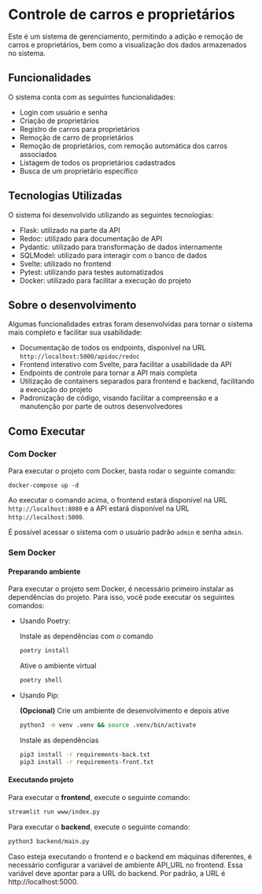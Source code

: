 # Controle de carros e proprietários

Este é um sistema de gerenciamento, permitindo a adição e remoção de carros e proprietários, bem como a visualização dos dados armazenados no sistema.

## Funcionalidades

O sistema conta com as seguintes funcionalidades:

- Login com usuário e senha
- Criação de proprietários
- Registro de carros para proprietários
- Remoção de carro de proprietários
- Remoção de proprietários, com remoção automática dos carros associados
- Listagem de todos os proprietários cadastrados
- Busca de um proprietário específico

## Tecnologias Utilizadas

O sistema foi desenvolvido utilizando as seguintes tecnologias:

- Flask: utilizado na parte da API
- Redoc: utilizado para documentação de API
- Pydantic: utilizado para transformação de dados internamente
- SQLModel: utilizado para interagir com o banco de dados
- Svelte: utilizado no frontend
- Pytest: utilizando para testes automatizados
- Docker: utilizado para facilitar a execução do projeto

## Sobre o desenvolvimento

Algumas funcionalidades extras foram desenvolvidas para tornar o sistema mais completo e facilitar sua usabilidade:

- Documentação de todos os endpoints, disponível na URL `http://localhost:5000/apidoc/redoc`
- Frontend interativo com Svelte, para facilitar a usabilidade da API
- Endpoints de controle para tornar a API mais completa
- Utilização de containers separados para frontend e backend, facilitando a execução do projeto
- Padronização de código, visando facilitar a compreensão e a manutenção por parte de outros desenvolvedores

## Como Executar

### Com Docker

Para executar o projeto com Docker, basta rodar o seguinte comando:

```
docker-compose up -d
```

Ao executar o comando acima, o frontend estará disponível na URL `http://localhost:8080` e a API estará disponível na URL `http://localhost:5000`. 

É possível acessar o sistema com o usuário padrão `admin` e senha `admin`.

### Sem Docker

#### Preparando ambiente

Para executar o projeto sem Docker, é necessário primeiro instalar as dependências do projeto. Para isso, você pode executar os seguintes comandos:

- Usando Poetry:

    Instale as dependências com o comando
    ```bash
    poetry install
    ```

    Ative o ambiente virtual
    ```bash
    poetry shell
    ```

- Usando Pip:

    **(Opcional)** Crie um ambiente de desenvolvimento e depois ative
    ```bash
    python3 -m venv .venv && source .venv/bin/activate
    ```

    Instale as dependências
    ```bash
    pip3 install -r requirements-back.txt
    pip3 install -r requirements-front.txt
    ```
#### Executando projeto

Para executar o **frontend**, execute o seguinte comando:
```bash
streamlit run www/index.py
```
Para executar o **backend**, execute o seguinte comando:
```bash
python3 backend/main.py
```

Caso esteja executando o frontend e o backend em máquinas diferentes, é necessário configurar a variável de ambiente API_URL no frontend. Essa variável deve apontar para a URL do backend. Por padrão, a URL é http://localhost:5000.